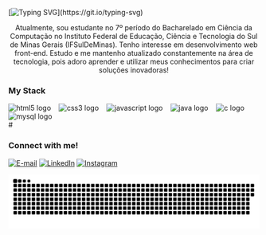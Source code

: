 
  [![Typing SVG](https://readme-typing-svg.demolab.com?font=Quattrocento&weight=900&size=30&pause=1000&color=55B7E9&random=false&width=435&height=100&lines=Ol%C3%A1%2C+eu+sou+o+Felipe!)](https://git.io/typing-svg)

  <p align="center">Atualmente, sou estudante no 7º período do Bacharelado em Ciência da Computação no Instituto Federal de Educação, Ciência e Tecnologia do Sul de Minas Gerais (IFSulDeMinas).
Tenho interesse em desenvolvimento web front-end.
Estudo e me mantenho atualizado constantemente na área de tecnologia, pois adoro aprender e utilizar meus conhecimentos para criar soluções inovadoras!
<h3 align="left">My Stack</h3>

<div align="left">
  <img src="https://cdn.jsdelivr.net/gh/devicons/devicon/icons/html5/html5-original.svg" height="25" alt="html5 logo"  />
  <img width="8" />
  <img src="https://cdn.jsdelivr.net/gh/devicons/devicon/icons/css3/css3-original.svg" height="25" alt="css3 logo"  />
  <img width="8" />
  <img src="https://cdn.jsdelivr.net/gh/devicons/devicon/icons/javascript/javascript-plain.svg" height="25" alt="javascript logo"  />
  <img width="8" />
  <img src="https://cdn.jsdelivr.net/gh/devicons/devicon/icons/java/java-original.svg" height="25" alt="java logo"  />
  <img width="8" />
  <img src="https://cdn.jsdelivr.net/gh/devicons/devicon/icons/c/c-original.svg" height="25" alt="c logo"  />
  <img width="8" />
  <img src="https://cdn.jsdelivr.net/gh/devicons/devicon/icons/mysql/mysql-original.svg" height="25" alt="mysql logo"  />
</div>
#

<img align="right" alt="" height="190px" src="./src/study.gif">

<h3 align="left">Connect with me!</h3>

[![E-mail](https://img.shields.io/badge/-Email-000?style=for-the-badge&logo=microsoft-outlook&logoColor=36BCF7FF&color:FFF)](reisfelps89@gmail.com)
[![LinkedIn](https://img.shields.io/badge/-LinkedIn-000?style=for-the-badge&logo=linkedin&logoColor=36BCF7FF&color:FFF)](https://www.linkedin.com/in/fe-reis/)
[![Instagram](https://img.shields.io/badge/-Instagram-000?style=for-the-badge&logo=instagram&logoColor=36BCF7FF&color:FFF)](https://www.instagram.com/fe.r3is/)




<picture align="center">
  <source media="(prefers-color-scheme: dark)" srcset="https://raw.githubusercontent.com/FeliipeReis/FeliipeReis/output/github-contribution-grid-snake-dark.svg">
  <source media="(prefers-color-scheme: light)" srcset="https://raw.githubusercontent.com/FeliipeReis/FeliipeReis/output/github-contribution-grid-snake-dark.svg">
  <img align="center" alt="github contribution grid snake animation" src="https://raw.githubusercontent.com/FeliipeReis/FeliipeReis/output/github-contribution-grid-snake.svg">
</picture>
